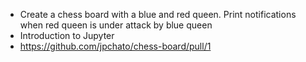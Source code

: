 * Create a chess board with a blue and red queen. Print notifications when red queen is under attack by blue queen
* Introduction to Jupyter
* https://github.com/jpchato/chess-board/pull/1
